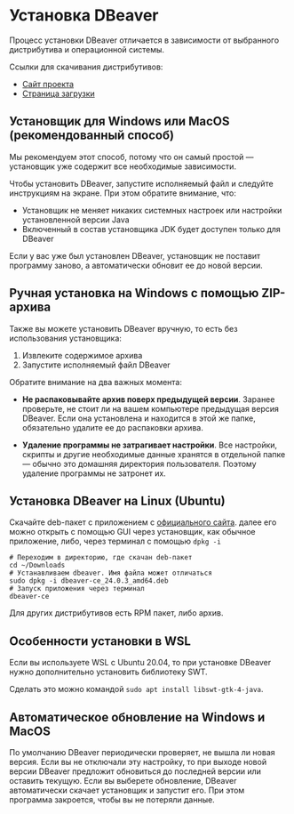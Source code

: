 # Установка DBeaver

Процесс установки DBeaver отличается в зависимости от выбранного дистрибутива и операционной системы.

Ссылки для скачивания дистрибутивов:

* [Сайт проекта](https://dbeaver.io/)
* [Страница загрузки](https://dbeaver.io/download/)

## Установщик для Windows или MacOS (рекомендованный способ)

Мы рекомендуем этот способ, потому что он самый простой — установщик уже содержит все необходимые зависимости.

Чтобы установить DBeaver, запустите исполняемый файл и следуйте инструкциям на экране. При этом обратите внимание, что:

* Установщик не меняет никаких системных настроек или настройки установленной версии Java
* Включенный в состав установщика JDK будет доступен только для DBeaver

 Если у вас уже был установлен DBeaver, установщик не поставит программу заново, а автоматически обновит ее до новой версии. 

## Ручная установка на Windows c помощью ZIP-архива

Также вы можете установить DBeaver вручную, то есть без использования установщика:

1. Извлеките содержимое архива
2. Запустите исполняемый файл DBeaver

Обратите внимание на два важных момента:

* **Не распаковывайте архив поверх предыдущей версии**. Заранее проверьте, не стоит ли на вашем компьютере предыдущая версия DBeaver. Если она установлена и находится в этой же папке, обязательно удалите ее до распаковки архива. 

* **Удаление программы не затрагивает настройки**. Все настройки, скрипты и другие необходимые данные хранятся в отдельной папке — обычно это домашняя директория пользователя. Поэтому удаление программы не затронет их.

## Установка DBeaver на Linux (Ubuntu)

Скачайте deb-пакет с приложением с [официального сайта](https://dbeaver.io/download/). далее его можно открыть с помощью GUI через установщик, как обычное приложение, либо, через терминал с помощью `dpkg -i`

```
# Переходим в директорию, где скачан deb-пакет
cd ~/Downloads
# Устанавливаем dbeaver. Имя файла может отличаться
sudo dpkg -i dbeaver-ce_24.0.3_amd64.deb
# Запуск приложения через терминал
dbeaver-ce
```

Для других дистрибутивов есть RPM пакет, либо архив.

## Особенности установки в WSL

Если вы используете WSL с Ubuntu 20.04, то при установке DBeaver нужно дополнительно установить библиотеку SWT. 

Сделать это можно командой `sudo apt install libswt-gtk-4-java`. 

## Автоматическое обновление на Windows и MacOS

По умолчанию DBeaver периодически проверяет, не вышла ли новая версия. Если вы не отключали эту настройку, то при выходе новой версии DBeaver предложит обновиться до последней версии или оставить текущую. Если вы выберете обновление, DBeaver автоматически скачает установщик и запустит его. При этом программа закроется, чтобы вы не потеряли данные.
